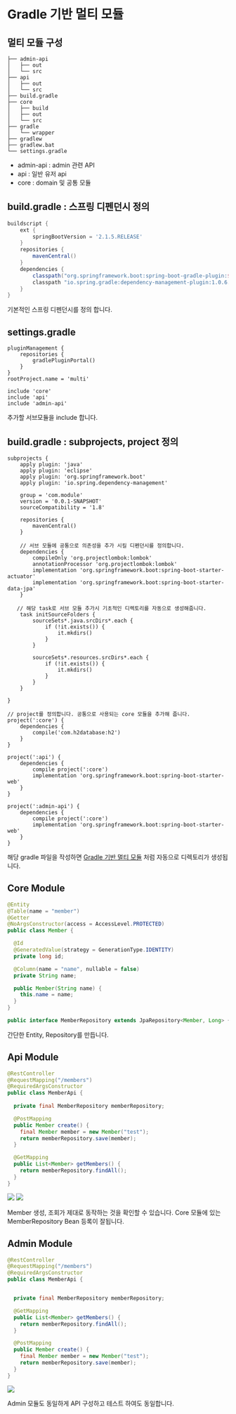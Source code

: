 # Gradle 기반 멀티 모듈

## 멀티 모듈 구성
```
├── admin-api
│   ├── out
│   └── src
├── api
│   ├── out
│   └── src
├── build.gradle
├── core
│   ├── build
│   ├── out
│   └── src
├── gradle
│   └── wrapper
├── gradlew
├── gradlew.bat
└── settings.gradle
```

* admin-api : admin 관련 API
* api : 일반 유저 api
* core : domain 및 공통 모듈


## build.gradle : 스프링 디펜던시 정의
```gradle
buildscript {
    ext {
        springBootVersion = '2.1.5.RELEASE'
    }
    repositories {
        mavenCentral()
    }
    dependencies {
        classpath("org.springframework.boot:spring-boot-gradle-plugin:${springBootVersion}")
        classpath "io.spring.gradle:dependency-management-plugin:1.0.6.RELEASE"
    }
}
```
기본적인 스프링 디펜던시를 정의 합니다.

## settings.gradle

```
pluginManagement {
    repositories {
        gradlePluginPortal()
    }
}
rootProject.name = 'multi'

include 'core'
include 'api'
include 'admin-api'
```
추가할 서브모듈을 include 합니다.

## build.gradle : subprojects, project 정의

```
subprojects {
    apply plugin: 'java'
    apply plugin: 'eclipse'
    apply plugin: 'org.springframework.boot'
    apply plugin: 'io.spring.dependency-management'

    group = 'com.module'
    version = '0.0.1-SNAPSHOT'
    sourceCompatibility = '1.8'

    repositories {
        mavenCentral()
    }

    // 서브 모듈에 공통으로 의존성을 추가 시킬 디펜던시를 정의합니다.
    dependencies {
        compileOnly 'org.projectlombok:lombok'
        annotationProcessor 'org.projectlombok:lombok'
        implementation 'org.springframework.boot:spring-boot-starter-actuator'
        implementation 'org.springframework.boot:spring-boot-starter-data-jpa'
    }

   // 해당 task로 서브 모듈 추가시 기초적인 디렉토리를 자동으로 생성해줍니다.
    task initSourceFolders {
        sourceSets*.java.srcDirs*.each {
            if (!it.exists()) {
                it.mkdirs()
            }
        }

        sourceSets*.resources.srcDirs*.each {
            if (!it.exists()) {
                it.mkdirs()
            }
        }
    }

}

// project를 정의합니다. 공통으로 사용되는 core 모듈을 추가해 줍니다.
project(':core') {
    dependencies {
        compile('com.h2database:h2')
    }
}

project(':api') {
    dependencies {
        compile project(':core')
        implementation 'org.springframework.boot:spring-boot-starter-web'
    }
}

project(':admin-api') {
    dependencies {
        compile project(':core')
        implementation 'org.springframework.boot:spring-boot-starter-web'
    }
}
```
해당 gradle 파일을 작성하면 [Gradle 기반 멀티 모듈](#gradle-%EA%B8%B0%EB%B0%98-%EB%A9%80%ED%8B%B0-%EB%AA%A8%EB%93%88) 처럼 자동으로 디렉토리가 생성됩니다.

## Core Module


```java
@Entity
@Table(name = "member")
@Getter
@NoArgsConstructor(access = AccessLevel.PROTECTED)
public class Member {

  @Id
  @GeneratedValue(strategy = GenerationType.IDENTITY)
  private long id;

  @Column(name = "name", nullable = false)
  private String name;

  public Member(String name) {
    this.name = name;
  }
}

public interface MemberRepository extends JpaRepository<Member, Long> {}
```

간단한 Entity, Repository를 만듭니다.

## Api Module

```java
@RestController
@RequestMapping("/members")
@RequiredArgsConstructor
public class MemberApi {
  
  private final MemberRepository memberRepository;

  @PostMapping
  public Member create() {
    final Member member = new Member("test");
    return memberRepository.save(member);
  }

  @GetMapping
  public List<Member> getMembers() {
    return memberRepository.findAll();
  }
}
```

![](https://github.com/cheese10yun/blog-sample/blob/master/multi-module/imags/create-member.png)
![](https://github.com/cheese10yun/blog-sample/blob/master/multi-module/imags/get-members.png)

Member 생성, 조회가 제대로 동작하는 것을 확인할 수 있습니다. Core 모듈에 있는 MemberRepository Bean 등록이 잘됩니다.


## Admin Module

```java
@RestController
@RequestMapping("/members")
@RequiredArgsConstructor
public class MemberApi {


  private final MemberRepository memberRepository;

  @GetMapping
  public List<Member> getMembers() {
    return memberRepository.findAll();
  }

  @PostMapping
  public Member create() {
    final Member member = new Member("test");
    return memberRepository.save(member);
  }
}
```
![](https://github.com/cheese10yun/blog-sample/blob/master/multi-module/imags/admin-member.png)

Admin 모듈도 동일하게 API 구성하고 테스트 하여도 동일합니다.
